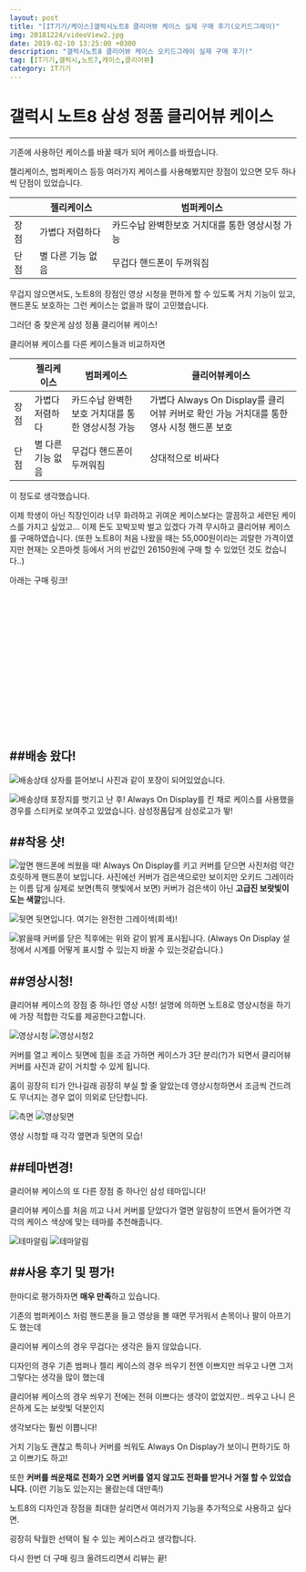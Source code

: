 ```yaml
---
layout: post
title: "[IT기기/케이스]갤럭시노트8 클리어뷰 케이스 실제 구매 후기(오키드그레이)"
img: 20181224/videoView2.jpg
date: 2019-02-10 13:25:00 +0300
description: "갤럭시노트8 클리어뷰 케이스 오키드그레이 실제 구매 후기!"
tag: [IT기기,갤럭시,노트7,캐이스,클리어뷰]
category: IT기기
---
```


# 갤럭시 노트8 삼성 정품 클리어뷰 케이스

---

 기존에 사용하던 케이스를 바꿀 때가 되어 케이스를 바꿨습니다.
 
 젤리케이스, 범퍼케이스 등등 여러가지 케이스를 사용해봤지만 장점이 있으면 모두 하나씩 단점이 있었습니다.
 
|      | 젤리케이스        | 범퍼케이스                                      |
|------|-------------------|-------------------------------------------------|
| 장점 | 가볍다 저렴하다   | 카드수납 완벽한보호 거치대를 통한 영상시청 가능 |
| 단점 | 별 다른 기능 없음 | 무겁다 핸드폰이 두꺼워짐                        |

무겁지 않으면서도, 노트8의 장점인 영상 시청을 편하게 할 수 있도록 거치 기능이 있고, 핸드폰도 보호하는 그런 케이스는 없을까 많이 고민했습니다.

그러던 중 찾은게 삼성 정품 클리어뷰 케이스!

클리어뷰 케이스를 다른 케이스들과 비교하자면

|      | 젤리케이스        | 범퍼케이스                                      | 클리어뷰케이스                                                                           |
|------|-------------------|-------------------------------------------------|------------------------------------------------------------------------------------------|
| 장점 | 가볍다 저렴하다   | 카드수납 완벽한보호 거치대를 통한 영상시청 가능 | 가볍다 Always On Display를 클리어뷰 커버로 확인 가능 거치대를 통한 영사 시청 핸드폰 보호 |
| 단점 | 별 다른 기능 없음 | 무겁다 핸드폰이 두꺼워짐                        | 상대적으로 비싸다                                                                        | 						 

이 정도로 생각했습니다.

이제 학생이 아닌 직장인이라 너무 화려하고 귀여운 케이스보다는 깔끔하고 세련된 케이스를 가지고 싶었고... 이제 돈도 꼬박꼬박 벌고 있겠다 가격 무시하고 클리어뷰 케이스를 구매하였습니다.
(또한 노트8이 처음 나왔을 때는 55,000원이라는 괴랄한 가격이였지만 현재는 오픈마켓 등에서 거의 반값인 26150원에 구매 할 수 있었던 것도 컸습니다..)

아래는 구매 링크!
<iframe src="" width="120" height="240" frameborder="0" scrolling="no"></iframe>

##배송 왔다!
---

 
 
 ![배송상태]({{site.url}}/assets/img/20190210/배송3.jpg)
 상자를 뜯어보니 사진과 같이 포장이 되어있었습니다.
 
 ![배송상태]({{site.url}}/assets/img/20190210/배송4.jpg)
 포장지를 벗기고 난 후! Always On Display를 킨 채로 케이스를 사용했을 경우를 스티커로 보여주고 있었습니다.
 삼성정품답게 삼성로고가 뙇!
 
##착용 샷!
--- 

 ![앞면]({{site.url}}/assets/img/20190210/기본2.jpg)
 핸드폰에 씌웠을 때! Always On Display를 키고 커버를 닫으면 사진처럼 약간 흐릿하게 핸드폰이 보입니다.
 사진에선 커버가 검은색으로만 보이지만 오키드 그레이라는 이름 답게 실제로 보면(특히 햇빛에서 보면) 커버가 검은색이 아닌 **고급진 보랏빛이 도는 색깔**입니다.
 
 
 ![뒷면]({{site.url}}/assets/img/20190210/뒷면.jpg)
 뒷면입니다. 여기는 완전한 그레이색(회색)!
 
 ![밝을때]({{site.url}}/assets/img/20190210/밝을때.jpg)
 커버를 닫은 직후에는 위와 같이 밝게 표시됩니다.
 (Always On Display 설정에서 시계를 어떻게 표시할 수 있는지 바꿀 수 있는것같습니다.)
 
 
##영상시청!
--- 
 클리어뷰 케이스의 장점 중 하나인 영상 시청! 설명에 의하면 노트8로 영상시청을 하기에 가장 적합한 각도를 제공한다고합니다.
 
 ![영상시청]({{site.url}}/assets/img/20190210/videoView.jpg)
 ![영상시청2]({{site.url}}/assets/img/20190210/videoView2.jpg)
 
 커버를 열고 케이스 뒷면에 힘을 조금 가하면 케이스가 3단 분리(?)가 되면서 클리어뷰 커버를 사진과 같이 거치할 수 있게 됩니다.
 
 홈이 굉장히 티가 안나길래 굉장히 부실 할 줄 알았는데 영상시청하면서 조금씩 건드려도 무너지는 경우 없이 의외로 단단합니다.
 
  ![측면]({{site.url}}/assets/img/20190210/측면.jpg)
 ![영상뒷면]({{site.url}}/assets/img/20190210/영상뒷면.jpg)

영상 시청할 때 각각 옆면과 뒷면의 모습!

##테마변경!
---  
 클리어뷰 케이스의 또 다른 장점 중 하나인 삼성 테마입니다!
 
 클리어뷰 케이스를 처음 끼고 나서 커버를 닫았다가 열면 알림창이 뜨면서 들어가면 각각의 케이스 색상에 맞는 테마를 추천해줍니다.
 
 ![테마알림]({{site.url}}/assets/img/20190210/테마알림.jpg)
 ![테마알림]({{site.url}}/assets/img/20190210/테마.jpg)
 
##사용 후기 및 평가!
---   
 한마디로 평가하자면 **매우 만족**하고 있습니다.
 
 기존의 범퍼케이스 처럼 핸드폰을 들고 영상을 볼 때면 무거워서 손목이나 팔이 아프기도 했는데
 
 클리어뷰 케이스의 경우 무겁다는 생각은 들지 않았습니다.
 
 디자인의 경우 기존 범퍼나 젤리 케이스의 경우 씌우기 전엔 이쁘지만 씌우고 나면 그저 그렇다는 생각을 많이 했는데
 
 클리어뷰 케이스의 경우 씌우기 전에는 전혀 이쁘다는 생각이 없었지만.. 씌우고 나니 은은하게 도는 보랏빛 덕분인지
 
 생각보다는 훨씬 이쁩니다!
 
 거치 기능도 괜찮고 특히나 커버를 씌워도 Always On Display가 보이니 편하기도 하고 이쁘기도 하고!
 
 또한 **커버를 씌운채로 전화가 오면 커버를 열지 않고도 전화를 받거나 거절 할 수 있었습니다.**
 (이런 기능도 있는지는 몰랐는데 대만족!)
 
 노트8의 디자인과 장점을 최대한 살리면서 여러가지 기능을 추가적으로 사용하고 싶다면.
 
 굉장히 탁월한 선택이 될 수 있는 케이스라고 생각합니다.
 
 다시 한번 더 구매 링크 올려드리면서 리뷰는 끝!
 
 <iframe src="" width="120" height="240" frameborder="0" scrolling="no"></iframe>